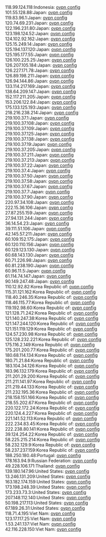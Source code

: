 118.99.124.118:Indonesia: [ovpn config](vpn/118_99_124_118.ovpn)  
101.55.128.88:Japan: [ovpn config](vpn/101_55_128_88.ovpn)  
119.83.96.1:Japan: [ovpn config](vpn/119_83_96_1.ovpn)  
120.74.69.231:Japan: [ovpn config](vpn/120_74_69_231.ovpn)  
122.196.231.80:Japan: [ovpn config](vpn/122_196_231_80.ovpn)  
123.198.124.52:Japan: [ovpn config](vpn/123_198_124_52.ovpn)  
124.102.92.162:Japan: [ovpn config](vpn/124_102_92_162.ovpn)  
125.15.249.14:Japan: [ovpn config](vpn/125_15_249_14.ovpn)  
125.194.137.120:Japan: [ovpn config](vpn/125_194_137_120.ovpn)  
125.195.177.55:Japan: [ovpn config](vpn/125_195_177_55.ovpn)  
126.100.225.25:Japan: [ovpn config](vpn/126_100_225_25.ovpn)  
126.207.105.184:Japan: [ovpn config](vpn/126_207_105_184.ovpn)  
126.227.171.78:Japan: [ovpn config](vpn/126_227_171_78.ovpn)  
126.89.198.211:Japan: [ovpn config](vpn/126_89_198_211.ovpn)  
126.94.144.86:Japan: [ovpn config](vpn/126_94_144_86.ovpn)  
133.114.217.169:Japan: [ovpn config](vpn/133_114_217_169.ovpn)  
138.64.209.147:Japan: [ovpn config](vpn/138_64_209_147.ovpn)  
152.117.211.205:Japan: [ovpn config](vpn/152_117_211_205.ovpn)  
153.206.122.84:Japan: [ovpn config](vpn/153_206_122_84.ovpn)  
175.133.125.193:Japan: [ovpn config](vpn/175_133_125_193.ovpn)  
218.216.238.214:Japan: [ovpn config](vpn/218_216_238_214.ovpn)  
219.100.37.1:Japan: [ovpn config](vpn/219_100_37_1.ovpn)  
219.100.37.108:Japan: [ovpn config](vpn/219_100_37_108.ovpn)  
219.100.37.109:Japan: [ovpn config](vpn/219_100_37_109.ovpn)  
219.100.37.125:Japan: [ovpn config](vpn/219_100_37_125.ovpn)  
219.100.37.138:Japan: [ovpn config](vpn/219_100_37_138.ovpn)  
219.100.37.19:Japan: [ovpn config](vpn/219_100_37_19.ovpn)  
219.100.37.205:Japan: [ovpn config](vpn/219_100_37_205.ovpn)  
219.100.37.211:Japan: [ovpn config](vpn/219_100_37_211.ovpn)  
219.100.37.213:Japan: [ovpn config](vpn/219_100_37_213.ovpn)  
219.100.37.22:Japan: [ovpn config](vpn/219_100_37_22.ovpn)  
219.100.37.4:Japan: [ovpn config](vpn/219_100_37_4.ovpn)  
219.100.37.50:Japan: [ovpn config](vpn/219_100_37_50.ovpn)  
219.100.37.58:Japan: [ovpn config](vpn/219_100_37_58.ovpn)  
219.100.37.67:Japan: [ovpn config](vpn/219_100_37_67.ovpn)  
219.100.37.7:Japan: [ovpn config](vpn/219_100_37_7.ovpn)  
219.100.37.90:Japan: [ovpn config](vpn/219_100_37_90.ovpn)  
220.97.34.108:Japan: [ovpn config](vpn/220_97_34_108.ovpn)  
222.15.36.106:Japan: [ovpn config](vpn/222_15_36_106.ovpn)  
27.87.255.159:Japan: [ovpn config](vpn/27_87_255_159.ovpn)  
27.94.131.244:Japan: [ovpn config](vpn/27_94_131_244.ovpn)  
36.14.54.23:Japan: [ovpn config](vpn/36_14_54_23.ovpn)  
39.111.51.106:Japan: [ovpn config](vpn/39_111_51_106.ovpn)  
42.145.57.211:Japan: [ovpn config](vpn/42_145_57_211.ovpn)  
60.109.152.175:Japan: [ovpn config](vpn/60_109_152_175.ovpn)  
60.120.110.156:Japan: [ovpn config](vpn/60_120_110_156.ovpn)  
60.129.123.130:Japan: [ovpn config](vpn/60_129_123_130.ovpn)  
60.68.143.130:Japan: [ovpn config](vpn/60_68_143_130.ovpn)  
60.71.226.98:Japan: [ovpn config](vpn/60_71_226_98.ovpn)  
60.81.238.190:Japan: [ovpn config](vpn/60_81_238_190.ovpn)  
60.96.11.5:Japan: [ovpn config](vpn/60_96_11_5.ovpn)  
61.114.74.147:Japan: [ovpn config](vpn/61_114_74_147.ovpn)  
90.149.247.48:Japan: [ovpn config](vpn/90_149_247_48.ovpn)  
110.12.92.82:Korea Republic of: [ovpn config](vpn/110_12_92_82.ovpn)  
115.31.121.162:Korea Republic of: [ovpn config](vpn/115_31_121_162.ovpn)  
118.40.246.35:Korea Republic of: [ovpn config](vpn/118_40_246_35.ovpn)  
118.46.115.77:Korea Republic of: [ovpn config](vpn/118_46_115_77.ovpn)  
119.192.98.60:Korea Republic of: [ovpn config](vpn/119_192_98_60.ovpn)  
121.128.71.242:Korea Republic of: [ovpn config](vpn/121_128_71_242.ovpn)  
121.140.247.38:Korea Republic of: [ovpn config](vpn/121_140_247_38.ovpn)  
121.147.244.120:Korea Republic of: [ovpn config](vpn/121_147_244_120.ovpn)  
121.151.119.129:Korea Republic of: [ovpn config](vpn/121_151_119_129.ovpn)  
124.57.230.98:Korea Republic of: [ovpn config](vpn/124_57_230_98.ovpn)  
125.128.232.221:Korea Republic of: [ovpn config](vpn/125_128_232_221.ovpn)  
175.116.2.149:Korea Republic of: [ovpn config](vpn/175_116_2_149.ovpn)  
175.201.200.77:Korea Republic of: [ovpn config](vpn/175_201_200_77.ovpn)  
180.68.114.134:Korea Republic of: [ovpn config](vpn/180_68_114_134.ovpn)  
180.71.21.84:Korea Republic of: [ovpn config](vpn/180_71_21_84.ovpn)  
183.104.34.126:Korea Republic of: [ovpn config](vpn/183_104_34_126.ovpn)  
183.96.132.179:Korea Republic of: [ovpn config](vpn/183_96_132_179.ovpn)  
211.201.29.200:Korea Republic of: [ovpn config](vpn/211_201_29_200.ovpn)  
211.211.141.97:Korea Republic of: [ovpn config](vpn/211_211_141_97.ovpn)  
211.219.44.133:Korea Republic of: [ovpn config](vpn/211_219_44_133.ovpn)  
211.232.195.36:Korea Republic of: [ovpn config](vpn/211_232_195_36.ovpn)  
218.158.151.166:Korea Republic of: [ovpn config](vpn/218_158_151_166.ovpn)  
218.55.202.67:Korea Republic of: [ovpn config](vpn/218_55_202_67.ovpn)  
220.122.172.24:Korea Republic of: [ovpn config](vpn/220_122_172_24.ovpn)  
220.124.4.227:Korea Republic of: [ovpn config](vpn/220_124_4_227.ovpn)  
221.141.52.113:Korea Republic of: [ovpn config](vpn/221_141_52_113.ovpn)  
222.234.83.45:Korea Republic of: [ovpn config](vpn/222_234_83_45.ovpn)  
222.238.80.141:Korea Republic of: [ovpn config](vpn/222_238_80_141.ovpn)  
39.124.254.22:Korea Republic of: [ovpn config](vpn/39_124_254_22.ovpn)  
58.225.215.214:Korea Republic of: [ovpn config](vpn/58_225_215_214.ovpn)  
58.232.129.9:Korea Republic of: [ovpn config](vpn/58_232_129_9.ovpn)  
58.237.237.159:Korea Republic of: [ovpn config](vpn/58_237_237_159.ovpn)  
188.250.180.48:Portugal: [ovpn config](vpn/188_250_180_48.ovpn)  
178.163.94.9:Russian Federation: [ovpn config](vpn/178_163_94_9.ovpn)  
49.228.106.171:Thailand: [ovpn config](vpn/49_228_106_171.ovpn)  
139.180.147.96:United States: [ovpn config](vpn/139_180_147_96.ovpn)  
13.246.131.209:United States: [ovpn config](vpn/13_246_131_209.ovpn)  
163.182.174.159:United States: [ovpn config](vpn/163_182_174_159.ovpn)  
173.198.248.39:United States: [ovpn config](vpn/173_198_248_39.ovpn)  
173.233.73.3:United States: [ovpn config](vpn/173_233_73_3.ovpn)  
207.148.112.140:United States: [ovpn config](vpn/207_148_112_140.ovpn)  
50.198.217.113:United States: [ovpn config](vpn/50_198_217_113.ovpn)  
67.189.26.31:United States: [ovpn config](vpn/67_189_26_31.ovpn)  
118.71.4.195:Viet Nam: [ovpn config](vpn/118_71_4_195.ovpn)  
123.17.117.25:Viet Nam: [ovpn config](vpn/123_17_117_25.ovpn)  
1.53.241.137:Viet Nam: [ovpn config](vpn/1_53_241_137.ovpn)  
42.116.228.150:Viet Nam: [ovpn config](vpn/42_116_228_150.ovpn)  
